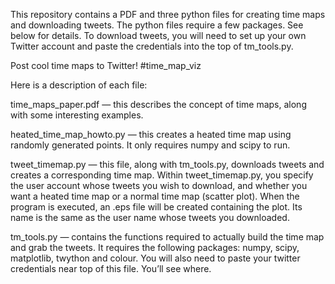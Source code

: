This repository contains a PDF and three python files for creating time maps and downloading tweets. The python files require a few packages. See below for details. To download tweets, you will need to set up your own Twitter account and paste the credentials into the top of tm_tools.py.

Post cool time maps to Twitter!  #time_map_viz

Here is a description of each file:

time_maps_paper.pdf — this describes the concept of time maps, along with some interesting examples.

heated_time_map_howto.py — this creates a heated time map using randomly generated points. It only requires numpy and scipy to run. 

tweet_timemap.py — this file, along with tm_tools.py, downloads tweets and creates a corresponding time map. Within tweet_timemap.py, you specify the user account whose tweets you wish to download, and whether you want a heated time map or a normal time map (scatter plot). When the program is executed, an .eps file will be created containing the plot. Its name is the same as the user name whose tweets you downloaded. 

tm_tools.py — contains the functions required to actually build the time map and grab the tweets. It requires the following packages: numpy, scipy, matplotlib, twython and colour. You will also need to paste your twitter credentials near top of this file. You’ll see where.


